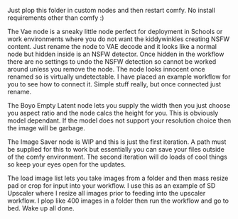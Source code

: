 Just plop this folder in custom nodes and then restart comfy. No install requirements other than comfy :)

The Vae node is a sneaky little node perfect for deployment in Schools or work environments where you do not want the kiddywinkles creating NSFW content. Just rename the node to VAE decode and it looks like a normal node but hidden inside is an NSFW detector. Once hidden in the workflow there are no settings to undo the NSFW detection so cannot be worked around unless you remove the node. The node looks innocent once renamed so is virtually undetectable.
I have placed an example workflow for you to see how to connect it. Simple stuff really, but once connected just rename.

The Boyo Empty Latent node lets you supply the width then you just choose you aspect ratio and the node calcs the height for you. This is obviously model dependant. If the model does not support your resolution choice then the image will be garbage. 

The Image Saver node is WIP and this is just the first iteration. A path must be supplied for this to work but essentially you can save your files outside of the comfy environment. The second iteration will do loads of cool things so keep your eyes open for the updates.

The load image list lets you take images from a folder and then mass resize pad or crop for input into your workflow. I use this as an example of SD Upscaler where I resize all images prior to feeding into the upscaler workflow. I plop like 400 images in a folder then run the workflow and go to bed. Wake up all done. 